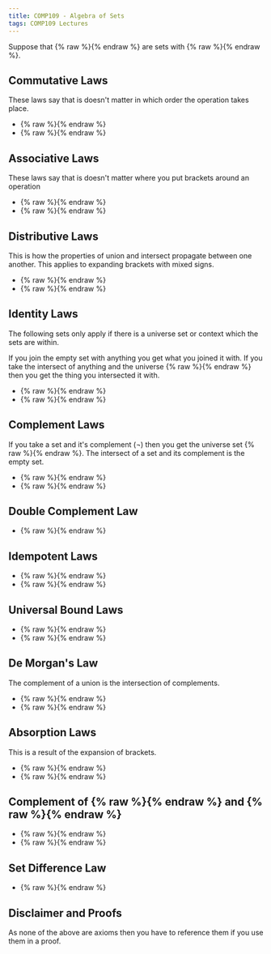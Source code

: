 ```yaml
---
title: COMP109 - Algebra of Sets
tags: COMP109 Lectures
---
```

Suppose that {% raw %}<![CDATA[\(A,B,C,U\)]]>{% endraw %} are sets with {% raw %}<![CDATA[\(A \subseteq U, B \subseteq U, C \subseteq U\)]]>{% endraw %}.

## Commutative Laws
These laws say that is doesn't matter in which order the operation takes place.

* {% raw %}<![CDATA[\(A\cup B = B \cup A\)]]>{% endraw %}
* {% raw %}<![CDATA[\(A\cap B = B \cap A\)]]>{% endraw %}

## Associative Laws
These laws say that is doesn't matter where you put brackets around an operation

* {% raw %}<![CDATA[\(A\cup(B\cup C)=(A\cup B) \cup C\)]]>{% endraw %}
* {% raw %}<![CDATA[\(A \cap(B \cap C) = ( A \cap B) \cap C\)]]>{% endraw %}

## Distributive Laws
This is how the properties of union and intersect propagate between one another. This applies to expanding brackets with mixed signs.

* {% raw %}<![CDATA[\(A\cap(B\cup C)=(A\cap B)\cup(A\cap C)\)]]>{% endraw %}
* {% raw %}<![CDATA[\(A\cup(B\cap C)=(A\cup B)\cap(A\cup C)\)]]>{% endraw %}

## Identity Laws
The following sets only apply if there is a universe set or context which the sets are within.

If you join the empty set with anything you get what you joined it with. If you take the intersect of anything and the universe {% raw %}<![CDATA[\(U\)]]>{% endraw %} then you get the thing you intersected it with.

* {% raw %}<![CDATA[\(A\cup \emptyset = A\)]]>{% endraw %}
* {% raw %}<![CDATA[\(A\cap U = A\)]]>{% endraw %}

## Complement Laws
If you take a set and it's complement (¬) then you get the universe set {% raw %}<![CDATA[\(U\)]]>{% endraw %}. The intersect of a set and its complement is the empty set.

* {% raw %}<![CDATA[\(A\cup\sim A = U\)]]>{% endraw %}
* {% raw %}<![CDATA[\(A\cap\sim A=\emptyset\)]]>{% endraw %}

## Double Complement Law
* {% raw %}<![CDATA[\(\sim(\sim A ) = A\)]]>{% endraw %}

## Idempotent Laws
* {% raw %}<![CDATA[\(A \cup A = A\)]]>{% endraw %}
* {% raw %}<![CDATA[\(A \cap A = A\)]]>{% endraw %}

## Universal Bound Laws
* {% raw %}<![CDATA[\(A\cup U = U\)]]>{% endraw %}
* {% raw %}<![CDATA[\(A\cap \emptyset = \emptyset\)]]>{% endraw %}

## De Morgan's Law
The complement of a union is the intersection of complements.

* {% raw %}<![CDATA[\(\sim(A\cup B) = \sim A\cap\sim B\)]]>{% endraw %}
* {% raw %}<![CDATA[\(\sim(A\cap B) = \sim A\cup\sim B\)]]>{% endraw %}

## Absorption Laws
This is a result of the expansion of brackets.

* {% raw %}<![CDATA[\(A\cup(A\cap B) = A\)]]>{% endraw %}
* {% raw %}<![CDATA[\(A\cap(A\cup B) = A\)]]>{% endraw %}

## Complement of {% raw %}<![CDATA[\(U\)]]>{% endraw %} and {% raw %}<![CDATA[\(\emptyset\)]]>{% endraw %}

* {% raw %}<![CDATA[\(\sim U = \emptyset\)]]>{% endraw %}
* {% raw %}<![CDATA[\(\sim \emptyset = U\)]]>{% endraw %}

## Set Difference Law

* {% raw %}<![CDATA[\(A-B=A\cap\sim B\)]]>{% endraw %}

## Disclaimer and Proofs
As none of the above are axioms then you have to reference them if you use them in a proof.
